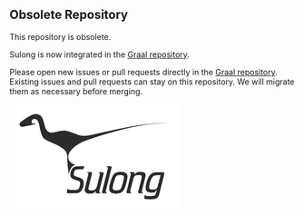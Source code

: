 Obsolete Repository
-------------------

This repository is obsolete.

Sulong is now integrated in the [Graal repository](https://github.com/oracle/graal/tree/master/sulong).

Please open new issues or pull requests directly in the [Graal repository](https://github.com/oracle/graal).
Existing issues and pull requests can stay on this repository. We will
migrate them as necessary before merging.

![Sulong Logo](https://raw.githubusercontent.com/mrigger/sulong-logos/master/sulong_black_with_text_transparent_300x185.png)
